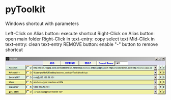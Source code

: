 # pyToolkit
Windows shortcut with parameters

  Left-Click on Alias button: execute shortcut
  Right-Click on Alias button: open main folder
  Right-Click in text-entry: copy select text
  Mid-Click in text-entry: clean text-entry
  REMOVE button: enable "-" button to remove shortcut

![alt text](https://github.com/qin-neo/pyToolkit/blob/master/example.PNG)
